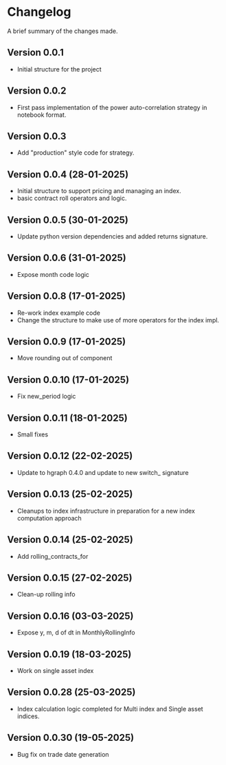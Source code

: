 Changelog
=========

A brief summary of the changes made.

Version 0.0.1
-------------

* Initial structure for the project

Version 0.0.2
-------------

* First pass implementation of the power auto-correlation strategy in notebook format.

Version 0.0.3
-------------

* Add "production" style code for strategy.

Version 0.0.4 (28-01-2025)
--------------------------

* Initial structure to support pricing and managing an index.
* basic contract roll operators and logic.

Version 0.0.5 (30-01-2025)
--------------------------

* Update python version dependencies and added returns signature.


Version 0.0.6 (31-01-2025)
--------------------------

* Expose month code logic

Version 0.0.8 (17-01-2025)
--------------------------

* Re-work index example code
* Change the structure to make use of more operators for the index impl.

Version 0.0.9 (17-01-2025)
--------------------------

* Move rounding out of component

Version 0.0.10 (17-01-2025)
---------------------------

* Fix new_period logic

Version 0.0.11 (18-01-2025)
---------------------------

* Small fixes

Version 0.0.12 (22-02-2025)
---------------------------

* Update to hgraph 0.4.0 and update to new switch_ signature

Version 0.0.13 (25-02-2025)
---------------------------

* Cleanups to index infrastructure in preparation for a new index computation approach

Version 0.0.14 (25-02-2025)
---------------------------

* Add rolling_contracts_for

Version 0.0.15 (27-02-2025)
---------------------------

* Clean-up rolling info


Version 0.0.16 (03-03-2025)
---------------------------

* Expose y, m, d of dt in MonthlyRollingInfo

Version 0.0.19 (18-03-2025)
---------------------------

* Work on single asset index

Version 0.0.28 (25-03-2025)
---------------------------

* Index calculation logic completed for Multi index and Single asset indices.

Version 0.0.30 (19-05-2025)
---------------------------

* Bug fix on trade date generation

